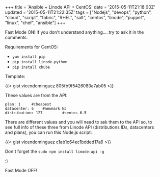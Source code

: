 +++
title = 'Ansible + Linode API + CentOS'
date = '2015-05-11T21:18:00Z'
updated = '2015-05-11T21:22:35Z'
tags = ["Nodejs", "devops", "python", "cloud", "script", "fabric", "RHEL", "salt", "centos", "linode", "puppet", "linux", "chef", "ansible"]
+++

Fast Mode ON! If you don't understand anything.... try to ask it in the comments.

Requirements for CentOS:
- `yum install pip`
- `pip install linode-python`
- `pip install chube`

Template:

{{< gist vicendominguez 805fb9f5426083a7ab05 >}}

These values are from the API:

```
plan: 1     #cheapest
datacenter: 6    #newmark NJ
distribution: 127         #centos 6.5
```

There are different values and you will need to ask them to the API so, to see full info of these three from Linode API (distributions IDs, datacenters and plans), you can run this Node.js script:

{{< gist vicendominguez c1ab1c64ec1bdded17a9 >}}

Don't forget the `sudo npm install linode-api -g`

:) 

Fast Mode OFF!
